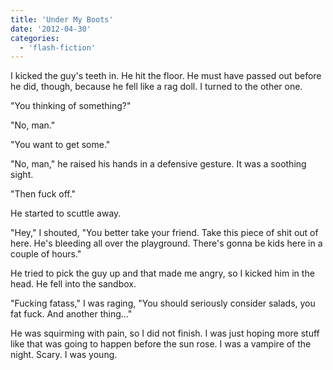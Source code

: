 ```yaml
---
title: 'Under My Boots'
date: '2012-04-30'
categories:
  - 'flash-fiction'
---
```


I kicked the guy's teeth in. He hit the floor. He must have passed out before he
did, though, because he fell like a rag doll. I turned to the other one.

<!-- truncate -->


"You thinking of something?"

"No, man."

"You want to get some."

"No, man," he raised his hands in a defensive gesture. It was a soothing sight.

"Then fuck off."

He started to scuttle away.

"Hey," I shouted, "You better take your friend. Take this piece of shit out of
here. He's bleeding all over the playground. There's gonna be kids here in a
couple of hours."

He tried to pick the guy up and that made me angry, so I kicked him in the head.
He fell into the sandbox.

"Fucking fatass," I was raging, "You should seriously consider salads, you fat
fuck. And another thing..."

He was squirming with pain, so I did not finish. I was just hoping more stuff
like that was going to happen before the sun rose. I was a vampire of the night.
Scary. I was young.
